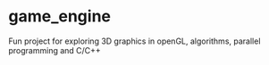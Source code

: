 # game_engine
Fun project for exploring 3D graphics in openGL, algorithms, parallel programming and C/C++
